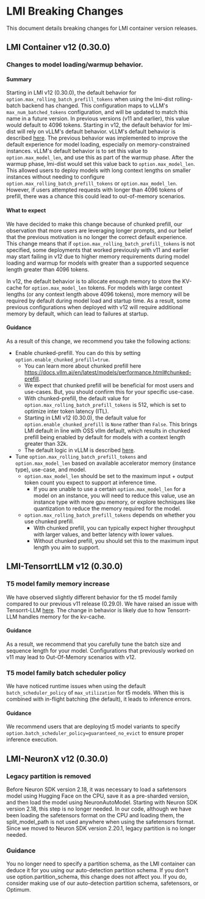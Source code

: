 # LMI Breaking Changes

This document details breaking changes for LMI container version releases.

## LMI Container v12 (0.30.0)

### Changes to model loading/warmup behavior.

#### Summary
Starting in LMI v12 (0.30.0), the default behavior for `option.max_rolling_batch_prefill_tokens` when using the lmi-dist 
rolling-batch backend has changed.
This configuration maps to vLLM's `max_num_batched_tokens` configuration, and will be updated to match this name in a future version.
In previous versions (v11 and earlier), this value would default to 4096 tokens.
Starting in v12, the default behavior for lmi-dist will rely on vLLM's default behavior.
vLLM's default behavior is described [here](https://github.com/vllm-project/vllm/blob/9cc373f39036af789fb1ffc1e06b23766996d3f4/vllm/config.py#L959C9-L988).
The previous behavior was implemented to improve the default experience for model loading, 
especially on memory-constrained instances. 
vLLM's default behavior is to set this value to `option.max_model_len`, and use this as part of the warmup phase. 
After the warmup phase, lmi-dist would set this value back to `option.max_model_len`.
This allowed users to deploy models with long context lengths on smaller instances without needing
to configure `option.max_rolling_batch_prefill_tokens` or `option.max_model_len`. 
However, if users attempted requests with longer than 4096 tokens of prefill, 
there was a chance this could lead to out-of-memory scenarios.

#### What to expect
We have decided to make this change because of chunked prefill, our observation that more users are leveraging longer prompts, 
and our belief that the previous motivation is no longer the correct default experience.
This change means that if `option.max_rolling_batch_prefill_tokens` is not specified, some deployments that worked previously
with v11 and earlier may start failing in v12 due to higher memory requirements during model loading and warmup 
for models with greater than a supported sequence length greater than 4096 tokens.

In v12, the default behavior is to allocate enough memory to store the KV-cache for `option.max_model_len` tokens.
For models with large context lengths (or any context length above 4096 tokens), more memory will be required by default
during model load and startup time. As a result, some previous configurations when deployed with v12 will require
additional memory by default, which can lead to failures at startup.

#### Guidance
As a result of this change, we recommend you take the following actions:

* Enable chunked-prefill. You can do this by setting `option.enable_chunked_prefill=true`. 
  * You can learn more about chunked prefill here https://docs.vllm.ai/en/latest/models/performance.html#chunked-prefill.
  * We expect that chunked prefill will be beneficial for most users and use-cases. But, you should confirm this for your specific use-case.
  * With chunked-prefill, the default value for `option.max_rolling_batch_prefill_tokens` is 512, which is set to optimize inter token latency (ITL).
  * Starting in LMI v12 (0.30.0), the default value for `option.enable_chunked_prefill` is `None` rather than `False`. This brings LMI default
    in line with OSS vllm default, which results in chunked prefill being enabled by default for models with a context length greater than 32k.
  * The default logic in vLLM is described [here](https://github.com/vllm-project/vllm/blob/9cc373f39036af789fb1ffc1e06b23766996d3f4/vllm/config.py#L959C9-L988).
* Tune `option.max_rolling_batch_prefill_tokens` and `option.max_model_len` based on available accelerator memory (instance type), use-case, and model. 
  * `option.max_model_len` should be set to the maximum input + output token count you expect to support at inference time.
    * If you are unable to use a certain `option.max_model_len` for a model on an instance, you will need to reduce this value, use an instance type with more gpu memory, or explore techniques like quantization to reduce the memory required for the model.
  * `option.max_rolling_batch_prefill_tokens` depends on whether you use chunked prefill.
    * With chunked prefill, you can typically expect higher throughput with larger values, and better latency with lower values.
    * Without chunked prefill, you should set this to the maximum input length you aim to support.

## LMI-TensorrtLLM v12 (0.30.0)

### T5 model family memory increase 

We have observed slightly different behavior for the t5 model family compared to our previous v11 release (0.29.0).
We have raised an issue with Tensorrt-LLM [here](https://github.com/NVIDIA/TensorRT-LLM/issues/2398). 
The change in behavior is likely due to how Tensorrt-LLM handles memory for the kv-cache.

#### Guidance
As a result, we recommend that you carefully tune the batch size and sequence length for your model.
Configurations that previously worked on v11 may lead to Out-Of-Memory scenarios with v12.

### T5 model family batch scheduler policy

We have noticed runtime issues when using the default `batch_scheduler_policy` of `max_utilization` for t5 models.
When this is combined with in-flight batching (the default), it leads to inference errors.

#### Guidance
We recommend users that are deploying t5 model variants to specify `option.batch_scheduler_policy=guaranteed_no_evict`
to ensure proper inference execution.

## LMI-NeuronX v12 (0.30.0)

### Legacy partition is removed

Before Neuron SDK version 2.18, it was necessary to load a safetensors model using Hugging Face on the CPU, save it as a pre-sharded version, and then load the model using NeuronAutoModel. Starting with Neuron SDK version 2.18, this step is no longer needed. In our code, although we have been loading the safetensors format on the CPU and loading them, the split_model_path is not used anywhere when using the safetensors format. Since we moved to Neuron SDK version 2.20.1, legacy partition is no longer needed.

### Guidance
You no longer need to specify a partition schema, as the LMI container can deduce it for you using our auto-detection partition schema. If you don't use option.partition_schema, this change does not affect you. If you do, consider making use of our auto-detection partition schema, safetensors, or Optimum.